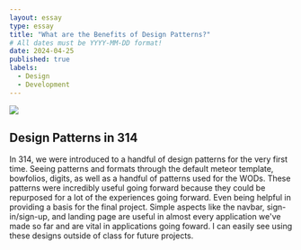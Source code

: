 ```yaml
---
layout: essay
type: essay
title: "What are the Benefits of Design Patterns?"
# All dates must be YYYY-MM-DD format!
date: 2024-04-25
published: true
labels:
  - Design
  - Development
---
```

<img class="img-fluid" src="https://miro.medium.com/v2/resize:fit:720/format:webp/1*d_lXoGt-EZDRuwg5lW9swg.png">

## Design Patterns in 314

In 314, we were introduced to a handful of design patterns for the very first time. Seeing patterns and formats through the default meteor template, bowfolios, digits, as well as a handful of patterns used for the WODs. These patterns were incredibly useful going forward because they could be repurposed for a lot of the experiences going forward. Even being helpful in providing a basis for the final project. Simple aspects like the navbar, sign-in/sign-up, and landing page are useful in almost every application we've made so far and are vital in applications going foward. I can easily see using these designs outside of class for future projects. 


